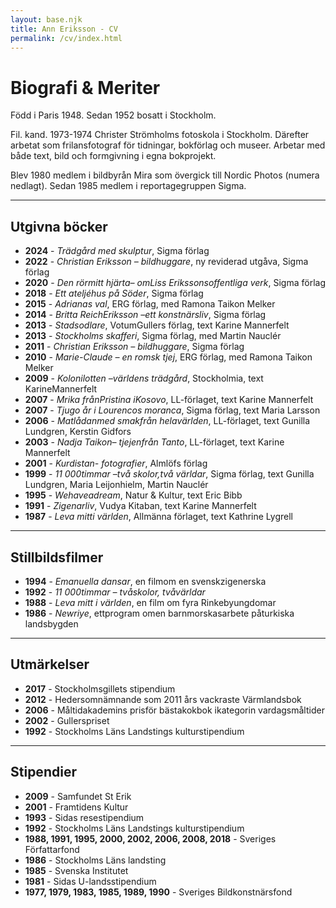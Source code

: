 ```yaml
---
layout: base.njk
title: Ann Eriksson - CV
permalink: /cv/index.html
---
```


# Biografi & Meriter

Född i Paris 1948. Sedan 1952 bosatt i Stockholm.

Fil. kand. 1973-1974 Christer Strömholms fotoskola i Stockholm. Därefter arbetat som frilansfotograf för tidningar, bokförlag och museer. Arbetar med både text, bild och formgivning i egna bokprojekt.

Blev 1980 medlem i bildbyrån Mira som övergick till Nordic Photos (numera nedlagt). Sedan 1985 medlem i reportagegruppen Sigma.

---

## Utgivna böcker

- **2024** - *Trädgård med skulptur*, Sigma förlag
- **2022** - *Christian Eriksson – bildhuggare*, ny reviderad utgåva, Sigma förlag
- **2020** - *Den rörmitt hjärta– omLiss Erikssonsoffentliga verk*, Sigma förlag
- **2018** - *Ett ateljéhus på Söder*, Sigma förlag
- **2015** - *Adrianas val*, ERG förlag, med Ramona Taikon Melker
- **2014** - *Britta ReichEriksson –ett konstnärsliv*, Sigma förlag
- **2013** - *Stadsodlare*, VotumGullers förlag, text Karine Mannerfelt
- **2013** - *Stockholms skafferi*, Sigma förlag, med Martin Nauclér
- **2011** - *Christian Eriksson – bildhuggare*, Sigma förlag
- **2010** - *Marie-Claude – en romsk tjej*, ERG förlag, med Ramona Taikon Melker
- **2009** - *Kolonilotten –världens trädgård*, Stockholmia, text KarineMannerfelt
- **2007** - *Mrika frånPristina iKosovo*, LL-förlaget, text Karine Mannerfelt
- **2007** - *Tjugo år i Lourencos moranca*, Sigma förlag, text Maria Larsson
- **2006** - *Matlådanmed smakfrån helavärlden*, LL-förlaget, text Gunilla Lundgren, Kerstin Gidfors
- **2003** - *Nadja Taikon– tjejenfrån Tanto*, LL-förlaget, text Karine Mannerfelt
- **2001** - *Kurdistan- fotografier*, Almlöfs förlag
- **1999** - *11 000timmar –två skolor,två världar*, Sigma förlag, text Gunilla Lundgren, Maria Leijonhielm, Martin Nauclér
- **1995** - *Wehaveadream*, Natur & Kultur, text Eric Bibb
- **1991** - *Zigenarliv*, Vudya Kitaban, text Karine Mannerfelt
- **1987** - *Leva mitti världen*, Allmänna förlaget, text Kathrine Lygrell

---

## Stillbildsfilmer

- **1994** - *Emanuella dansar*, en filmom en svenskzigenerska
- **1992** - *11 000timmar – tvåskolor, tvåvärldar*
- **1988** - *Leva mitt i världen*, en film om fyra Rinkebyungdomar
- **1986** - *Newriye*, ettprogram omen barnmorskasarbete påturkiska landsbygden

---

## Utmärkelser

- **2017** - Stockholmsgillets stipendium
- **2012** - Hedersomnämnande som 2011 års vackraste Värmlandsbok
- **2006** - Måltidakademins prisför bästakokbok ikategorin vardagsmåltider
- **2002** - Gullerspriset
- **1992** - Stockholms Läns Landstings kulturstipendium

---

## Stipendier

- **2009** - Samfundet St Erik
- **2001** - Framtidens Kultur
- **1993** - Sidas resestipendium
- **1992** - Stockholms Läns Landstings kulturstipendium
- **1988, 1991, 1995, 2000, 2002, 2006, 2008, 2018** - Sveriges Författarfond
- **1986** - Stockholms Läns landsting
- **1985** - Svenska Institutet
- **1981** - Sidas U-landsstipendium
- **1977, 1979, 1983, 1985, 1989, 1990** - Sveriges Bildkonstnärsfond